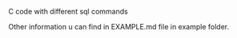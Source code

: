 C code with different sql commands

Other information u can find in EXAMPLE.md file in example folder.
